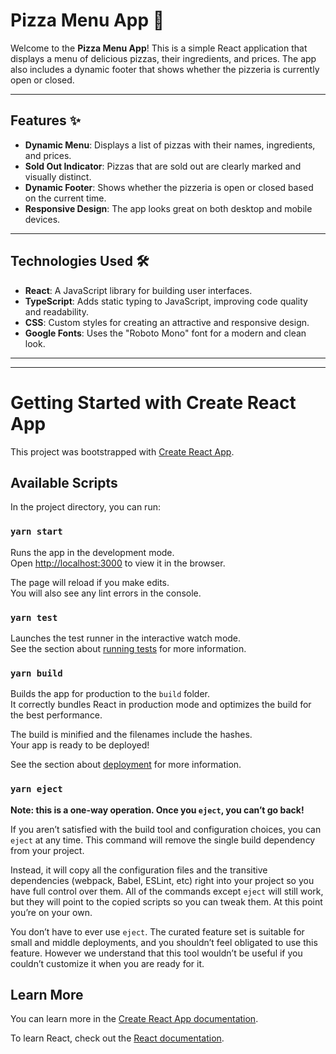 # Pizza Menu App 🍕

Welcome to the **Pizza Menu App**! This is a simple React application that displays a menu of delicious pizzas, their ingredients, and prices. The app also includes a dynamic footer that shows whether the pizzeria is currently open or closed.

---

## Features ✨

- **Dynamic Menu**: Displays a list of pizzas with their names, ingredients, and prices.
- **Sold Out Indicator**: Pizzas that are sold out are clearly marked and visually distinct.
- **Dynamic Footer**: Shows whether the pizzeria is open or closed based on the current time.
- **Responsive Design**: The app looks great on both desktop and mobile devices.

---

## Technologies Used 🛠️

- **React**: A JavaScript library for building user interfaces.
- **TypeScript**: Adds static typing to JavaScript, improving code quality and readability.
- **CSS**: Custom styles for creating an attractive and responsive design.
- **Google Fonts**: Uses the "Roboto Mono" font for a modern and clean look.

---



--------------------------------------------------------------------------------------------------------
# Getting Started with Create React App

This project was bootstrapped with [Create React App](https://github.com/facebook/create-react-app).

## Available Scripts

In the project directory, you can run:

### `yarn start`

Runs the app in the development mode.\
Open [http://localhost:3000](http://localhost:3000) to view it in the browser.

The page will reload if you make edits.\
You will also see any lint errors in the console.

### `yarn test`

Launches the test runner in the interactive watch mode.\
See the section about [running tests](https://facebook.github.io/create-react-app/docs/running-tests) for more information.

### `yarn build`

Builds the app for production to the `build` folder.\
It correctly bundles React in production mode and optimizes the build for the best performance.

The build is minified and the filenames include the hashes.\
Your app is ready to be deployed!

See the section about [deployment](https://facebook.github.io/create-react-app/docs/deployment) for more information.

### `yarn eject`

**Note: this is a one-way operation. Once you `eject`, you can’t go back!**

If you aren’t satisfied with the build tool and configuration choices, you can `eject` at any time. This command will remove the single build dependency from your project.

Instead, it will copy all the configuration files and the transitive dependencies (webpack, Babel, ESLint, etc) right into your project so you have full control over them. All of the commands except `eject` will still work, but they will point to the copied scripts so you can tweak them. At this point you’re on your own.

You don’t have to ever use `eject`. The curated feature set is suitable for small and middle deployments, and you shouldn’t feel obligated to use this feature. However we understand that this tool wouldn’t be useful if you couldn’t customize it when you are ready for it.

## Learn More

You can learn more in the [Create React App documentation](https://facebook.github.io/create-react-app/docs/getting-started).

To learn React, check out the [React documentation](https://reactjs.org/).
